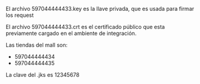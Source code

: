 El archivo 597044444433.key es la llave privada, que es usada para firmar los request

El archivo 597044444433.crt es el certificado público que esta previamente cargado en el ambiente de integración.

Las tiendas del mall son:
- 597044444434
- 597044444435

La clave del .jks es 12345678
